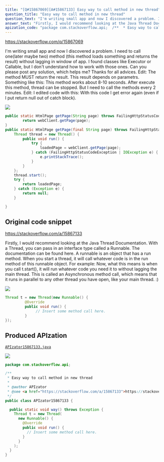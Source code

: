 ```yaml
---
title: "[Q#15867069][A#15867133] Easy way to call method in new thread"
question_title: "Easy way to call method in new thread"
question_text: "I'm writing small app and now I discovered a problem. I need to call one(later maybe two) method (this method loads something and returns the result) without lagging in window of app. I found classes like Executor or Callable, but I don't understand how to work with those ones. Can you please post any solution, which helps me? Thanks for all advices. Edit: The method MUST return the result. This result depends on parametrs. Something like this: This method works about 8-10 seconds. After execute this method, thread can be stopped. But I need to call the methods every 2 minutes. Edit: I edited code with this: With this code I get error again (even if I put return null out of catch block)."
answer_text: "Firstly, I would recommend looking at the Java Thread Documentation. With a Thread, you can pass in an interface type called a Runnable. The documentation can be found here. A runnable is an object that has a run method. When you start a thread, it will call whatever code is in the run method of this runnable object. For example: Now, what this means is when you call t.start(), it will run whatever code you need it to without lagging the main thread. This is called an Asynchronous method call, which means that it runs in parallel to any other thread you have open, like your main thread. :)"
apization_code: "package com.stackoverflow.api;  /**  * Easy way to call method in new thread  *  * @author APIzator  * @see <a href=\"https://stackoverflow.com/a/15867133\">https://stackoverflow.com/a/15867133</a>  */ public class APIzator15867133 {    public static void way() throws Exception {     Thread t = new Thread(       new Runnable() {         @Override         public void run() {           // Insert some method call here.         }       }     );   } }"
---
```


https://stackoverflow.com/q/15867069

I&#x27;m writing small app and now I discovered a problem.
I need to call one(later maybe two) method (this method loads something and returns the result) without lagging in window of app.
I found classes like Executor or Callable, but I don&#x27;t understand how to work with those ones.
Can you please post any solution, which helps me?
Thanks for all advices.
Edit: The method MUST return the result. This result depends on parametrs.
Something like this:
This method works about 8-10 seconds. After execute this method, thread can be stopped. But I need to call the methods every 2 minutes.
Edit: I edited code with this:
With this code I get error again (even if I put return null out of catch block).


<div class="code-logo"><img src="/stackoverflow.png" /></div>

```java
public static HtmlPage getPage(String page) throws FailingHttpStatusCodeException, MalformedURLException, IOException {
        return webClient.getPage(page);
}
public static HtmlPage getPage(final String page) throws FailingHttpStatusCodeException, MalformedURLException, IOException {
    Thread thread = new Thread() {
        public void run() {
            try {
                loadedPage = webClient.getPage(page);
            } catch (FailingHttpStatusCodeException | IOException e) {
                e.printStackTrace();
            }
        }
    };
    thread.start();
    try {
        return loadedPage;
    } catch (Exception e) {
        return null;
    }

}
```


## Original code snippet

https://stackoverflow.com/a/15867133

Firstly, I would recommend looking at the Java Thread Documentation.
With a Thread, you can pass in an interface type called a Runnable. The documentation can be found here. A runnable is an object that has a run method. When you start a thread, it will call whatever code is in the run method of this runnable object. For example:
Now, what this means is when you call t.start(), it will run whatever code you need it to without lagging the main thread. This is called an Asynchronous method call, which means that it runs in parallel to any other thread you have open, like your main thread. :)

<div class="code-logo"><img src="/stackoverflow.png" /></div>

```java
Thread t = new Thread(new Runnable() {
         @Override
         public void run() {
              // Insert some method call here.
         }
});
```

## Produced APIzation

[`APIzator15867133.java`](https://github.com/pasqualesalza/apization-temp/raw/main/data/search/APIzator15867133.java)

<div class="code-logo"><img src="/apizator.png" /></div>

```java
package com.stackoverflow.api;

/**
 * Easy way to call method in new thread
 *
 * @author APIzator
 * @see <a href="https://stackoverflow.com/a/15867133">https://stackoverflow.com/a/15867133</a>
 */
public class APIzator15867133 {

  public static void way() throws Exception {
    Thread t = new Thread(
      new Runnable() {
        @Override
        public void run() {
          // Insert some method call here.
        }
      }
    );
  }
}

```